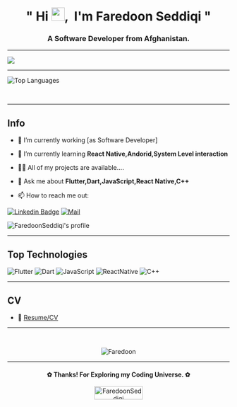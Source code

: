 <h1 align="center">" Hi <img height="30px" src="https://user-images.githubusercontent.com/1303154/88677602-1635ba80-d120-11ea-84d8-d263ba5fc3c0.gif" />,     &nbspI'm Faredoon Seddiqi "</h1>
<h3 align="center">A Software Developer from Afghanistan.</h3>


<hr/>
<img src="https://www.cyberark.com/wp-content/uploads/2019/11/Developer.jpg" />
<hr/>

<p>

<picture>
<source 
  srcset="https://github-readme-stats.vercel.app/api?username=FaredoonSeddiqi&show_icons=true&theme=dark"
  media="(prefers-color-scheme: dark)"
/>
<source
  srcset="https://github-readme-stats.vercel.app/api?username=FaredoonSeddiqi&show_icons=true"
  media="(prefers-color-scheme: light), (prefers-color-scheme: no-preference)"
/>
</picture>

  
<img alt="Top Languages" src="https://github-readme-stats.vercel.app/api/top-langs/?username=FaredoonSeddiqi&layout=compact" />

</p>

<br/>
<hr/>

## Info
- 🔭 I’m currently working [as Software Developer]

- 🌱 I’m currently learning **React Native,Andorid,System Level interaction**

- 👨‍💻 All of my projects are available....

- 💬 Ask me about **Flutter,Dart,JavaScript,React Native,C++**


- 📫 How to reach me out:

[![Linkedin Badge](https://img.shields.io/badge/-FaredoonSeddiqil-0e76a8?style=flat&labelColor=0e76a8&logo=linkedin&logoColor=white)](https://www.linkedin.com/in/FaredoonSeddiqi/)
[![Mail ](https://img.shields.io/badge/-Faredoon%20seddiqi11-c0392b?style=flat&labelColor=c0392b&logo=gmail&logoColor=white)](mailto:Faredoonseddiqi11@gmail.com)

  ![FaredoonSeddiqi's profile](https://komarev.com/ghpvc/?username=FaredoonSeddiqi&label=Profile%20views&color=082036&style=flat)

<hr/>

## Top Technologies

![Flutter](https://img.shields.io/badge/Flutter-%2314354C.svg?style=for-the-badge&logo=python&logoColor=whit)
![Dart](https://img.shields.io/badge/Dart-%2314354C.svg?style=for-the-badge&logo=python&logoColor=white)
![JavaScript](https://img.shields.io/badge/JavaScript-%23323330.svg?style=for-the-badge&logo=python&logoColor=white)
![ReactNative](https://img.shields.io/badge/ReactNative-%2314354C.svg?style=for-the-badge&logo=python&logoColor=white)
![C++](https://img.shields.io/badge/C++-%2314354C.svg?style=for-the-badge&logo=python&logoColor=white)

<hr/>

## CV

- 📎 [Resume/CV](https://github.com/chardiwall/chardiwall/raw/main/Samiulhaq_Resume.pdf)
<hr/>
<br>

<p align=center><img align="center" src="https://github-readme-streak-stats.herokuapp.com/?user=FaredoonSeddiqi&" alt="Faredoon" /></p>
<hr>

<h4 align=center>✿ Thanks! For Exploring my Coding Universe. ✿</h4>

<p align=center><a href="https://www.buymeacoffee.com/FaredoonSeddiqi"> <img align="center" src="https://cdn.buymeacoffee.com/buttons/v2/default-yellow.png" height="30" width="110" alt="FaredoonSeddiqi" /></a></p><br><br>
